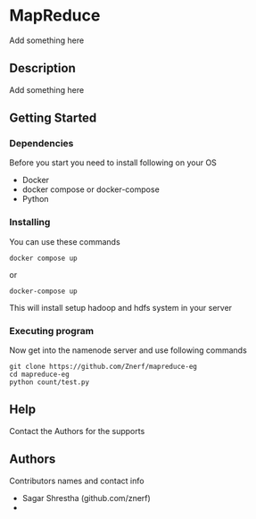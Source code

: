 # MapReduce 

Add something here

## Description

Add something here

## Getting Started

### Dependencies

Before you start you need to install following on your OS
* Docker
* docker compose or docker-compose
* Python

### Installing

You can use these commands 

```
docker compose up
```
or 

```
docker-compose up
```

This will install setup hadoop and hdfs system in your server

### Executing program

Now get into the namenode server and use following commands
```
git clone https://github.com/Znerf/mapreduce-eg
cd mapreduce-eg
python count/test.py
```

## Help

Contact the Authors for the supports

## Authors

Contributors names and contact info
* Sagar Shrestha (github.com/znerf)
* 





